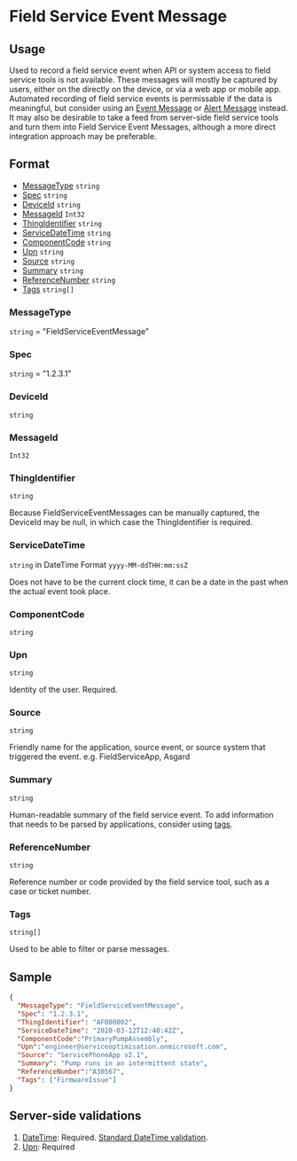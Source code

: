 # Field Service Event Message
## Usage
Used to record a field service event when API or system access to field service tools is not available. These messages will mostly be captured by users, either on the directly on the  device, or via a web app or mobile app. Automated recording of field service events is permissable if the data is meaningful, but consider using an [Event Message](EventMessage.md) or [Alert Message](AlertMessage.md) instead. It may also be desirable to take a feed from server-side field service tools and turn them into Field Service Event Messages, although a more direct integration approach may be preferable.

## Format
* [MessageType](#messagetype) ```string```
* [Spec](#spec) ```string```
* [DeviceId](#deviceid) ```string```
* [MessageId](#messageid) ```Int32```
* [ThingIdentifier](#thingidentifier) ```string```
* [ServiceDateTime](#servicedatetime) ```string```
* [ComponentCode](#componentcode) ```string```
* [Upn](#upn) ```string```
* [Source](#source) ```string```
* [Summary](#summary) ```string```
* [ReferenceNumber](#referencenumber) ```string```
* [Tags](#tags) ```string[]```

### MessageType
```string``` = "FieldServiceEventMessage"
### Spec
```string``` = "1.2.3.1"
### DeviceId
```string``` 
### MessageId
```Int32```
### ThingIdentifier
```string``` 

Because FieldServiceEventMessages can be manually captured, the DeviceId may be null, in which case the ThingIdentifier is required.
### ServiceDateTime
```string``` in DateTime Format ```yyyy-MM-ddTHH:mm:ssZ```

Does not have to be the current clock time, it can be a date in the past when the actual event took place.
### ComponentCode 
```string```

### Upn
```string```

Identity of the user. Required.
### Source
```string```

Friendly name for the application, source event, or source system that triggered the event. e.g. FieldServiceApp, Asgard
### Summary
```string```

Human-readable summary of the field service event. To add information that needs to be parsed by applications, consider using [tags](#tags).
### ReferenceNumber
```string```

Reference number or code provided by the field service tool, such as a case or ticket number.
### Tags
```string[]```

Used to be able to filter or parse messages.
## Sample
```JSON
{
  "MessageType": "FieldServiceEventMessage",
  "Spec": "1.2.3.1",
  "ThingIdentifier": "AF000002",
  "ServiceDateTime": "2020-03-12T12:40:42Z",
  "ComponentCode":"PrimaryPumpAssembly",
  "Upn":"engineer@serviceoptimisation.onmicrosoft.com",
  "Source": "ServicePhoneApp v2.1",
  "Summary": "Pump runs in an intermittent state",
  "ReferenceNumber":"A30567",
  "Tags": ["FirmwareIssue"]
}
```
## Server-side validations
1. [DateTime](#datetime): Required. [Standard DateTime validation](../00-UsageNotes/DateTime-Formatting.md#standardddateTimevalidation).
2. [Upn](#upn): Required